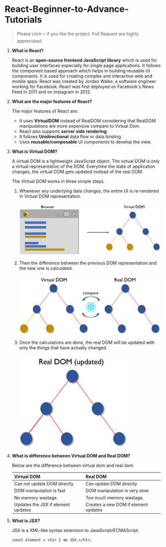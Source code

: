 # React-Beginner-to-Advance-Tutorials
> Please click :star: if you like the project. Pull Request are highly appreciated.
   
1.  **What is React?**

    React is an **open-source frontend JavaScript library** which is used for building user interfaces especially for single page applications. It follows the component based approach which helps in building reusable UI components. It is used for creating complex and interactive web and mobile apps. 
    React was created by Jordan Walke, a software engineer working for Facebook. React was first deployed on Facebook's News Feed in 2011 and on Instagram in 2012.
    
2.  **What are the major features of React?**

    The major features of React are:

    * It uses **VirtualDOM** instead of RealDOM considering that RealDOM manipulations are more expensive compare to Virtual Dom.
    * React also supports **server side rendering**.
    * It follows **Unidirectional** data flow or data binding.
    * Uses **reusable/composable** UI components to develop the view.


3.  **What is Virtual DOM?**

    A virtual DOM is a lightweight JavaScript object. The virtual DOM is only a virtual representation of the DOM. Everytime the state of application changes, the virtual DOM gets updated instead of the real DOM.

    The *Virtual DOM* works in three simple steps.

    1. Whenever any underlying data changes, the entire UI is re-rendered in Virtual DOM representation.

       ![virtualdom1](images/vd1.png)

    2. Then the difference between the previous DOM representation and the new one is calculated.

       ![virtualdom2](images/vd2.png)

    3. Once the calculations are done, the real DOM will be updated with only the things that have actually changed.

       ![virtualdom3](images/vd3.png)
    

4.  **What is difference between Virtual DOM and Real DOM?**

    Below are the difference between virtual dom and real dom.

    Virtual DOM  | Real DOM
    ------------ | -------------
    Can not update DOM directly | Can update DOM directly
    DOM manipulation is fast | DOM manipulation is very slow
    No memory wastage | Too much memory wastage.
    Updates the JSX if element updates | Creates a new DOM if element updates
  
  
 5. **What is JSX?**
 
    JSX is a XML-like syntax extension to JavaScript/ECMAScript.

    ```
    const element = <h1> I am JSX.</h1>;    
    ```
    
    

